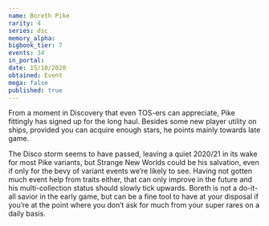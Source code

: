 ```yaml
---
name: Boreth Pike
rarity: 4
series: dsc
memory_alpha:
bigbook_tier: 7
events: 34
in_portal:
date: 15/10/2020
obtained: Event
mega: false
published: true
---
```


From a moment in Discovery that even TOS-ers can appreciate, Pike fittingly has signed up for the long haul. Besides some new player utility on ships, provided you can acquire enough stars, he points mainly towards late game.

The Disco storm seems to have passed, leaving a quiet 2020/21 in its wake for most Pike variants, but Strange New Worlds could be his salvation, even if only for the bevy of variant events we’re likely to see. Having not gotten much event help from traits either, that can only improve in the future and his multi-collection status should slowly tick upwards. Boreth is not a do-it-all savior in the early game, but can be a fine tool to have at your disposal if you’re at the point where you don’t ask for much from your super rares on a daily basis.
